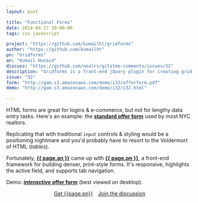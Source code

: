 ```yaml
---
layout: post

title: "Functional Forms"
date: 2014-04-17 10:00:00
tags: css javascript

project: "https://github.com/kumailht/gridforms"
author: "https://github.com/kumailht"
pn: "Gridforms"
an: "Kumail Hunaid"
discuss: "https://github.com/nealrs/gitatme-comments/issues/32"
description: "Gridforms is a front-end jQuery plugin for creating grid based forms."
issue: "32"
form: "http://gam.s3.amazonaws.com/demo/i32/offerform.pdf"
demo: "http://gam.s3.amazonaws.com/demo/i32/i32.html"

---
```


HTML forms are great for logins & e-commerce, but not for lengthy data entry tasks. Here's an example: the <strong><a href="{{ page.form }}" target="_blank" title="standard real estate offer form">standard offer form</a></strong> used by most NYC realtors.

Replicating that with traditional `input` controls & styling would be a positioning nightmare and you'd probably have to resort to the Voldermort of HTML (*tables*).  

Fortunately, <strong><a href="{{ page.author }}" target="_blank" title="{{ page.an }} on GitHub">{{ page.an }}</a></strong> came up with <strong><a href="{{ page.project }}" target="_blank" title="{{ page.pn }} on GitHub">{{ page.pn }}</a></strong>, a front-end framework for building denser, print-style forms. It's responsive, highlights the active field, and supports tab navigation.

Demo: <strong><a href="{{ page.demo }}" target="_blank" title="{{ page.pn }} demo">*interactive* offer form</a></strong> (best viewed on desktop).

<center><a href="{{page.project}}" class="btn btn-primary " title="Get {{page.pn}} on GitHub" target="_blank" style="margin-right:10px;">Get {{page.pn}}</a> <a href="{{ page.url }}#comments" class="btn btn-inverse" title="Discuss this issue of Git @ Me online">Join the discussion</a></center>